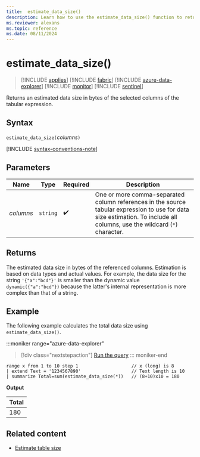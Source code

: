 ```yaml
---
title:  estimate_data_size()
description: Learn how to use the estimate_data_size() function to return an estimated data size in bytes of the selected columns of the tabular expression.
ms.reviewer: alexans
ms.topic: reference
ms.date: 08/11/2024
---
```

# estimate_data_size()

> [!INCLUDE [applies](../includes/applies-to-version/applies.md)] [!INCLUDE [fabric](../includes/applies-to-version/fabric.md)] [!INCLUDE [azure-data-explorer](../includes/applies-to-version/azure-data-explorer.md)] [!INCLUDE [monitor](../includes/applies-to-version/monitor.md)] [!INCLUDE [sentinel](../includes/applies-to-version/sentinel.md)]

Returns an estimated data size in bytes of the selected columns of the tabular expression.

## Syntax

`estimate_data_size(`*columns*`)`

[!INCLUDE [syntax-conventions-note](../includes/syntax-conventions-note.md)]

## Parameters

|Name|Type|Required|Description|
|--|--|--|--|
|*columns*| `string` | :heavy_check_mark:|One or more comma-separated column references in the source tabular expression to use for data size estimation. To include all columns, use the wildcard (`*`) character.|

## Returns

The estimated data size in bytes of the referenced columns. Estimation is based on data types and actual values.
For example, the data size for the string `'{"a":"bcd"}'` is smaller than the dynamic value `dynamic({"a":"bcd"})`
because the latter's internal representation is more complex than that of a string.

## Example

The following example calculates the total data size using `estimate_data_size()`.

:::moniker range="azure-data-explorer"
> [!div class="nextstepaction"]
> <a href="https://dataexplorer.azure.com/clusters/help/databases/Samples?query=H4sIAAAAAAAAA22NvQ7CMBCDd57CWxMYmvAbhr5F9ypSj1KpSarmkCLEw3OFtbdYlu3vFh8HQsFjSQEWnGANMtMsZuPqWrpqSnHQGDMcdh9QYYo9WlE0qOzxdL5cb+5uqm3ArzhRHPi5MuTfSsmvEPwyvgltYj814hVlHoNn6nrPvssSqr3Wf4pyB2t0kXUD68wXVvoNCMgAAAA=" target="_blank">Run the query</a>
::: moniker-end

```kusto
range x from 1 to 10 step 1                    // x (long) is 8 
| extend Text = '1234567890'                   // Text length is 10  
| summarize Total=sum(estimate_data_size(*))   // (8+10)x10 = 180
```

**Output**

|Total|
|---|
|180|

## Related content

* [Estimate table size](../management/estimate-table-size.md)
